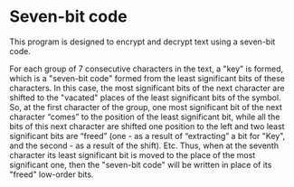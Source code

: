 # Seven-bit code

This program is designed to encrypt and decrypt text using a seven-bit code.

For each group of 7 consecutive characters in the text, a "key" is formed, which is a "seven-bit code" formed from the least significant bits of these characters. In this case, the most significant bits of the next character are shifted to the "vacated" places of the least significant bits of the symbol. So, at the first character of the group, one most significant bit of the next character “comes” to the position of the least significant bit, while all the bits of this next character are shifted one position to the left and two least significant bits are “freed” (one - as a result of “extracting” a bit for "Key", and the second - as a result of the shift). Etc. Thus, when at the seventh character its least significant bit is moved to the place of the most significant one, then the "seven-bit code" will be written in place of its "freed" low-order bits.
